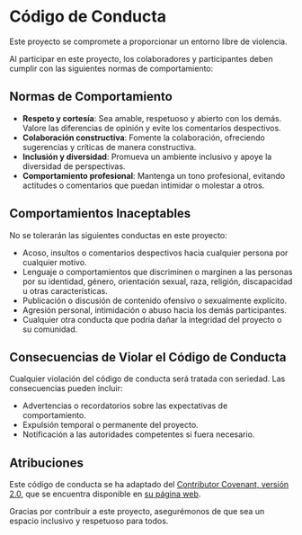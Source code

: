 # Código de Conducta

Este proyecto se compromete a proporcionar un entorno libre de violencia.

Al participar en este proyecto, los colaboradores y participantes deben cumplir con las siguientes normas de comportamiento:

## Normas de Comportamiento

- **Respeto y cortesía**: Sea amable, respetuoso y abierto con los demás. Valore las diferencias de opinión y evite los comentarios despectivos.
- **Colaboración constructiva**: Fomente la colaboración, ofreciendo sugerencias y críticas de manera constructiva.
- **Inclusión y diversidad**: Promueva un ambiente inclusivo y apoye la diversidad de perspectivas.
- **Comportamiento profesional**: Mantenga un tono profesional, evitando actitudes o comentarios que puedan intimidar o molestar a otros.

## Comportamientos Inaceptables

No se tolerarán las siguientes conductas en este proyecto:

- Acoso, insultos o comentarios despectivos hacia cualquier persona por cualquier motivo.
- Lenguaje o comportamientos que discriminen o marginen a las personas por su identidad, género, orientación sexual, raza, religión, discapacidad u otras características.
- Publicación o discusión de contenido ofensivo o sexualmente explícito.
- Agresión personal, intimidación o abuso hacia los demás participantes.
- Cualquier otra conducta que podría dañar la integridad del proyecto o su comunidad.

## Consecuencias de Violar el Código de Conducta

Cualquier violación del código de conducta será tratada con seriedad. Las consecuencias pueden incluir:

- Advertencias o recordatorios sobre las expectativas de comportamiento.
- Expulsión temporal o permanente del proyecto.
- Notificación a las autoridades competentes si fuera necesario.

## Atribuciones

Este código de conducta se ha adaptado del [Contributor Covenant, versión 2.0](https://www.contributor-covenant.org/version/2/0/code_of_conduct/), que se encuentra disponible en [su página web](https://www.contributor-covenant.org/).

Gracias por contribuir a este proyecto, asegurémonos de que sea un espacio inclusivo y respetuoso para todos.

